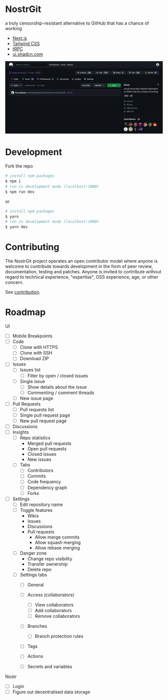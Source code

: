 # NostrGit

a truly censorship-resistant alternative to GitHub that has a chance of working

- [Next.js](https://nextjs.org)
- [Tailwind CSS](https://tailwindcss.com)
- [tRPC](https://trpc.io)
- [ui.shadcn.com](https://ui.shadcn.com)


<a href="https://nostrgit.com"><img src="https://raw.githubusercontent.com/NostrGit/NostrGit/main/documentation/resources/frontpage.png" alt="NostrGit"></a>

# Development

Fork the repo

```bash
# install npm packages
$ npm i
# run in development mode (localhost:3000)
$ npm run dev
```

or


```bash
# install npm packages
$ yarn
# run in development mode (localhost:3000)
$ yarn dev
```

# Contributing

The NostrGit project operates an open contributor model where anyone is welcome to contribute towards development in the form of peer review, documentation, testing and patches. Anyone is invited to contribute without regard to technical experience, "expertise", OSS experience, age, or other concern.

See [contribution](https://github.com/NostrGit/NostrGit/blob/main/documentation/development/contributing.md).

# Roadmap

UI
- [ ] Mobile Breakpoints 
- [ ] Code
    - [ ] Clone with HTTPS
    - [ ] Clone with SSH
    - [ ] Download ZIP
- [ ] Issues
    - [ ] Issues list
        - [ ] Filter by open / closed issues
    - [ ] Single issue
        - [ ] Show details about the issue
        - [ ] Commenting / comment threads
    - [ ] New issue page
- [ ] Pull Requests
    - [ ] Pull requests list
    - [ ] Single pull request page
    - [ ] New pull request page
- [ ] Discussions
- [ ] Insights
    - [ ] Repo statistics
        - Merged pull requests
        - Open pull requests
        - Closed issues
        - New issues
    - [ ] Tabs
        - [ ] Contributors
        - [ ] Commits
        - [ ] Code frequency
        - [ ] Dependency graph
        - [ ] Forks
- [ ] Settings
    - [ ] Edit repository name
    - [ ] Toggle features
        - Wikis
        - Issues
        - Discussions
        - Pull requests
            - Allow merge commits
            - Allow squash merging
            - Allow rebase merging
    - [ ] Danger zone
        - Change repo visibility
        - Transfer ownership
        - Delete repo
    - [ ] Settings tabs
        - [ ] General
        - [ ] Access (collaborators)
            - [ ] View collaborators
            - [ ] Add collaborators
            - [ ] Remove collaborators
        - [ ] Branches
            - [ ] Branch protection rules
        - [ ] Tags
        - [ ] Actions
        - [ ] Secrets and variables
    

Nostr
- [ ] Login
- [ ] Figure out decentralised data storage
